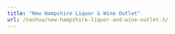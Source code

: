 ```yaml
---
title: "New Hampshire Liquor & Wine Outlet"
url: /nashua/new-hampshire-liquor-and-wine-outlet-3/
---
```

